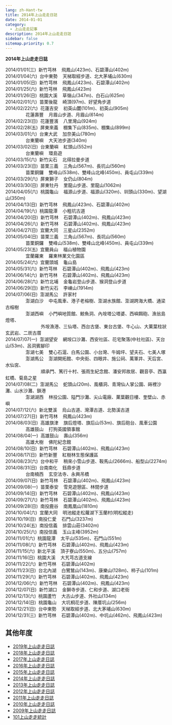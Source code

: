 ```yaml
---
lang: zh-Hant-tw
title: 2014年上山走走日誌
date: 2014-01-01
category: 
  - 上山走走記事
description: 2014年上山走走日誌
sidebar: false
sitemap.priority: 0.7
---
```


**2014年上山走走日誌**

<!-- more -->

2014/01/01(三)  新竹芎林    飛鳳山(423m)、石碧潭山(402m)  
2014/01/04(六)  台中東勢    天梯取經步道、北大茅埔山(630m)  
2014/01/05(日)  新竹芎林    飛鳳山(423m)、石碧潭山(402m)  
2014/01/25(六)  新竹芎林    飛鳳山(423m)  
2014/01/26(日)  桃園大溪    草嶺山(347m)、白石山(625m)  
2014/02/01(六)  苗栗後龍    崎頂(97m)、好望角步道  
2014/02/22(六)  花蓮吉安    初英山麓(101m)、初英山(905m)  
                花蓮壽豐    月眉山步道、月眉山(614m)  
2014/02/23(日)  花蓮豐濱    八里灣山(924m)  
2014/02/28(五)  屏東來義    棚集下山(835m)、棚集山(899m)  
2014/03/01(六)  台東大武    加奈美山(780m)  
                台東蘭嶼    大天池步道(340m)  
2014/03/02(日)  台東蘭嶼    紅頭山(552m)  
                台東蘭嶼    環島遊  
2014/03/15(六)  新竹尖石    北得拉曼步道  
2014/03/23(日)  苗栗三義    三角山(567m)、長坑山(560m)  
                苗栗銅鑼    雙峰山(538m)、雙峰山北峰(450m)、員屯山(339m)  
2014/03/29(六)  屏東獅子    女仍山(804m)  
2014/03/30(日)  屏東牡丹    里龍山步道、里龍山(1062m)  
2014/04/05(六)  桃園龜山    福源山步道、福源山(320m)、圳頭山(330m)、望湖山(350m)  
2014/04/13(日)  新竹芎林    飛鳳山(423m)、石碧潭山(402m)  
2014/04/19(六)  桃園龍潭    小粗坑古道  
2014/04/20(日)  新竹芎林    石碧潭山(402m)、飛鳳山(423m)  
2014/04/26(六)  新竹芎林    石碧潭山(402m)、飛鳳山(423m)  
2014/04/27(日)  宜蘭大同    三星山(2352m)  
2014/05/04(日)  苗栗三義    三角山(567m)、長坑山(560m)  
                苗栗銅鑼    雙峰山(538m)、雙峰山北峰(450m)、員屯山(339m)  
2014/05/23(五)  宜蘭員山    福山植物園  
                宜蘭羅東    羅東林業文化園區  
2014/05/24(六)  宜蘭頭城    龜山島  
2014/05/31(六)  新竹芎林    石碧潭山(402m)、飛鳳山(423m)  
2014/06/14(六)  新竹芎林    石碧潭山(402m)、飛鳳山(423m)  
2014/06/28(六)  新竹北埔    金龜岩登山步道、猴洞登山步道  
2014/06/29(日)  新竹尖石    李崠山(1914m)  
2014/07/06(日)  澎湖馬公    許家村  
                澎湖白沙    中屯風車、港子老榕樹、澎湖水族館、澎湖跨海大橋、通梁古榕樹  
                澎湖西嶼    小門嶼地質館、鯨魚洞、內垵塔公塔婆、西嶼餌砲、漁翁島燈塔、  
                            外垵漁港、三仙塔、西台古堡、東台古堡、牛心山、大菓葉柱狀玄武岩、二崁古厝  
2014/07/07(一)  澎湖望安    網垵口沙灘、西安社區、花宅聚落(中社社區)、天台山(53m)、呂洞賓腳印  
                澎湖七美    雙心石滬、白馬公園、小台灣、牛姆坪、望夫石、七美人塚  
                澎湖馬公    澎湖開拓館、中央街、四眼井、施公祠、萬軍井、天后宮、水仙宮、  
                            順承門、篤行十村、張雨生紀念館、潘安邦故居、觀音亭、西瀛虹橋、菊島之星  
2014/07/08(二)  澎湖馬公    蛇頭山(20m)、風櫃洞、青灣仙人掌公園、嵵裡沙灘、山水沙灘、鎖港  
                澎湖湖西    林投公園、隘門沙灘、尖山電廠、菓葉觀日樓、奎壁山、赤嶼  
2014/07/12(六)  新北雙溪    烏山古道、灣潭古道、北勢溪古道  
2014/07/27(日)  新竹芎林    飛鳳山(423m)  
2014/08/03(日)  高雄旗津    旗后燈塔、旗后山(53m)、旗后砲台、風車公園  
                高雄鼓山    打狗英國領事館  
2014/08/04(一)  高雄鼓山    壽山(356m)  
                高雄大樹    佛陀紀念館  
2014/08/10(日)  新竹芎林    石碧潭山(402m)、飛鳳山(423m)  
2014/08/17(日)  新竹新豐    紅樹林生態保護區  
2014/08/23(六)  台中和平    稍來小雪山步道、鞍馬山(2666m)、船型山(2274m)  
2014/08/31(日)  台南南化    鈺鼎步道  
                台南楠西    玄空法寺、永興吊橋  
2014/09/07(日)  新竹芎林    石碧潭山(402m)、飛鳳山(423m)  
2014/09/08(一)  苗栗泰安    雪見遊憩區、林間步道  
2014/09/14(日)  新竹芎林    石碧潭山(402m)、飛鳳山(423m)  
2014/09/27(六)  新竹芎林    石碧潭山(402m)、飛鳳山(423m)  
2014/09/28(日)  南投鹿谷    南鳳凰山(1810m)  
2014/10/04(六)  宜蘭大同    明池縱走松蘿湖下玉蘭村(明松縱走)  
2014/10/19(日)  南投仁愛    石門山(3237m)  
2014/10/24(五)  南投信義    排雲山莊(3402m)  
2014/10/25(六)  南投信義    玉山主峰(3952m)  
2014/11/01(六)  桃園龍潭    太平山(535m)、石門山(551m)  
2014/11/08(六)  新竹芎林    石碧潭山(402m)、飛鳳山(423m)  
2014/11/15(六)  新北平溪    頂子寮山(550m)、五分山(757m)  
2014/11/16(日)  桃園大溪    大艽芎古道支線  
2014/11/22(六)  新竹芎林    石碧潭山(402m)  
2014/11/23(日)  台北內湖    白鷺鷥山(143m)、康樂山(128m)、柿子山(101m)  
2014/11/29(六)  新竹芎林    石碧潭山(402m)、飛鳳山(423m)  
2014/12/06(六)  新竹芎林    石碧潭山(402m)、飛鳳山(423m)  
2014/12/07(日)  新竹湖口    金獅寺步道、仁和步道、湖口老街  
2014/12/13(六)  桃園蘆竹    大古山步道、外社山(134m)  
2014/12/14(日)  桃園龜山    大坑桐花步道、陳厝坑山(256m)  
2014/12/21(日)  台中東勢    天梯取經步道、北大茅埔山(630m)  
2014/12/31(三)  新竹芎林    石碧潭山(402m)、中坑山(462m)、飛鳳山(423m)  


## 其他年度  
- [2019年上山走走日誌](/posts/post-10-2019-02-25.md)
- [2018年上山走走日誌](/posts/post-24-2018-01-17.md)
- [2017年上山走走日誌](/posts/post-34-2017-02-02.md)
- [2016年上山走走日誌](/posts/post-53-2016-01-04.md)
- [2015年上山走走日誌](/posts/post-86-2015-01-12.md)
- [2014年上山走走日誌](/posts/post-126-2014-01-01.md)
- [2013年上山走走日誌](/posts/post-171-2013-01-07.md)
- [2012年上山走走日誌](/posts/post-222-2012-01-03.md)
- [2011年上山走走日誌](/posts/post-266-2011-01-03.md)
- [2010年上山走走日誌](/posts/post-326-2010-01-04.md)
- [2009年上山走走日誌](/posts/post-382-2009-01-05.md)
- [101上山走走統計](/posts/post-327-2010-01-02.md)